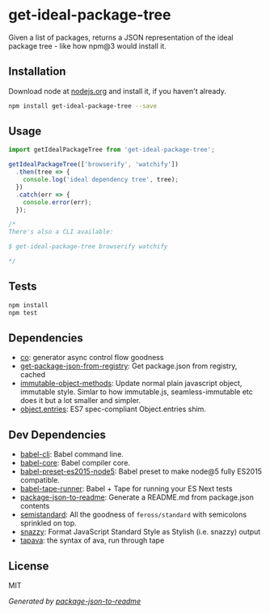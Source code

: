 # get-ideal-package-tree 

Given a list of packages, returns a JSON representation of the ideal package tree - like how npm@3 would install it.

## Installation

Download node at [nodejs.org](http://nodejs.org) and install it, if you haven't already.

```sh
npm install get-ideal-package-tree --save
```

## Usage

```js
import getIdealPackageTree from 'get-ideal-package-tree';

getIdealPackageTree(['browserify', 'watchify'])
  .then(tree => {
    console.log('ideal dependency tree', tree);
  })
  .catch(err => {
    console.error(err);
  });

/*
There's also a CLI available:

$ get-ideal-package-tree browserify watchify

*/

```

## Tests

```sh
npm install
npm test
```

## Dependencies

- [co](https://github.com/tj/co): generator async control flow goodness
- [get-package-json-from-registry](https://github.com/kesla/get-package-json-from-registry): Get package.json from registry, cached
- [immutable-object-methods](https://github.com/micnews/immutable-object-methods): Update normal plain javascript object, immutable style. Simlar to how immutable.js, seamless-immutable etc does it but a lot smaller and simpler.
- [object.entries](https://github.com/es-shims/Object.entries): ES7 spec-compliant Object.entries shim.

## Dev Dependencies

- [babel-cli](https://github.com/babel/babel/tree/master/packages): Babel command line.
- [babel-core](https://github.com/babel/babel/tree/master/packages): Babel compiler core.
- [babel-preset-es2015-node5](https://github.com/alekseykulikov/babel-preset-es2015-node5): Babel preset to make node@5 fully ES2015 compatible.
- [babel-tape-runner](https://github.com/wavded/babel-tape-runner): Babel + Tape for running your ES Next tests
- [package-json-to-readme](https://github.com/zeke/package-json-to-readme): Generate a README.md from package.json contents
- [semistandard](https://github.com/Flet/semistandard): All the goodness of `feross/standard` with semicolons sprinkled on top.
- [snazzy](https://github.com/feross/snazzy): Format JavaScript Standard Style as Stylish (i.e. snazzy) output
- [tapava](https://github.com/kesla/tapava): the syntax of ava, run through tape


## License

MIT

_Generated by [package-json-to-readme](https://github.com/zeke/package-json-to-readme)_
